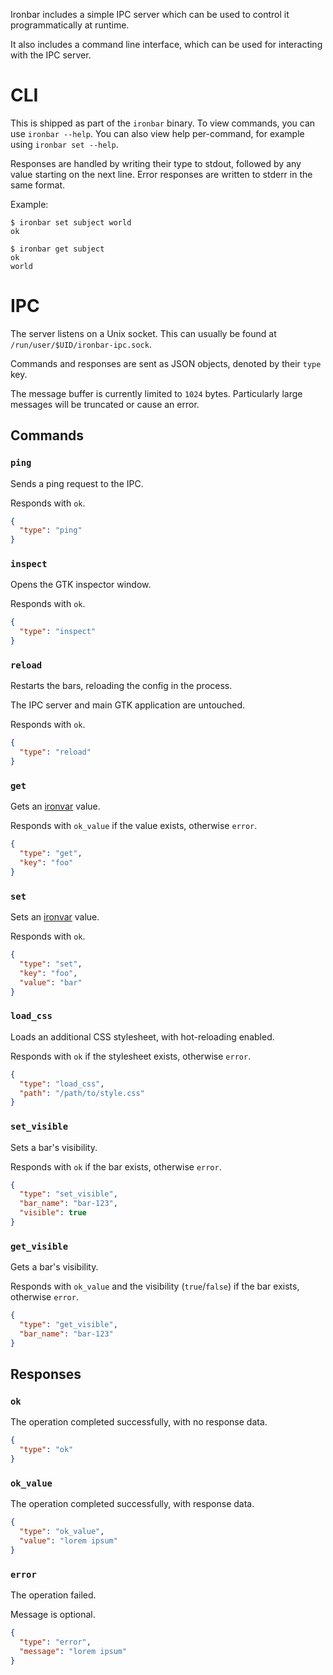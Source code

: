 Ironbar includes a simple IPC server which can be used to control it programmatically at runtime.

It also includes a command line interface, which can be used for interacting with the IPC server.

# CLI

This is shipped as part of the `ironbar` binary. To view commands, you can use `ironbar --help`. 
You can also view help per-command, for example using `ironbar set --help`.

Responses are handled by writing their type to stdout, followed by any value starting on the next line.
Error responses are written to stderr in the same format.

Example:

```shell
$ ironbar set subject world
ok

$ ironbar get subject
ok
world
```

# IPC

The server listens on a Unix socket. 
This can usually be found at `/run/user/$UID/ironbar-ipc.sock`.

Commands and responses are sent as JSON objects, denoted by their `type` key.

The message buffer is currently limited to `1024` bytes. 
Particularly large messages will be truncated or cause an error.

## Commands

### `ping`

Sends a ping request to the IPC.

Responds with `ok`.

```json
{
  "type": "ping"
}
```

### `inspect`

Opens the GTK inspector window.

Responds with `ok`.

```json
{
  "type": "inspect"
}
```

### `reload`

Restarts the bars, reloading the config in the process.

The IPC server and main GTK application are untouched.

Responds with `ok`.

```json
{
  "type": "reload"
}
```

### `get`

Gets an [ironvar](ironvars) value.

Responds with `ok_value` if the value exists, otherwise `error`.

```json
{
  "type": "get",
  "key": "foo"
}
```

### `set`

Sets an [ironvar](ironvars) value.

Responds with `ok`.

```json
{
  "type": "set",
  "key": "foo",
  "value": "bar"
}
```

### `load_css`

Loads an additional CSS stylesheet, with hot-reloading enabled.

Responds with `ok` if the stylesheet exists, otherwise `error`.

```json
{
  "type": "load_css",
  "path": "/path/to/style.css"
}
```

### `set_visible`

Sets a bar's visibility.

Responds with `ok` if the bar exists, otherwise `error`.

```json
{
  "type": "set_visible",
  "bar_name": "bar-123",
  "visible": true
}
```

### `get_visible`

Gets a bar's visibility.

Responds with `ok_value` and the visibility (`true`/`false`) if the bar exists, otherwise `error`.

```json
{
  "type": "get_visible",
  "bar_name": "bar-123"
}
```

## Responses

### `ok`

The operation completed successfully, with no response data.

```json
{
  "type": "ok"
}
```

### `ok_value`

The operation completed successfully, with response data.

```json
{
  "type": "ok_value",
  "value": "lorem ipsum"
}
```

### `error`

The operation failed.

Message is optional.

```json
{
  "type": "error",
  "message": "lorem ipsum"
}
```